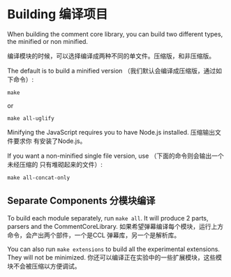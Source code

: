Building 编译项目
==============================

When building the comment core library, you can build two different types, 
the minified or non minified.

编译模块的时候，可以选择编译成两种不同的单文件。压缩版，和非压缩版。

The default is to build a minified version （我们默认会编译成压缩版，通过如下命令）:

    make
    
or

    make all-uglify

Minifying the JavaScript requires you to have Node.js installed. 压缩输出文件要求你
有安装了Node.js。

If you want a non-minified single file version, use （下面的命令则会输出一个未经压缩的
只有堆砌起来的文件）:

    make all-concat-only

Separate Components 分模块编译
-----------------------------
To build each module separately, run `make all`. It will produce 2 parts, parsers
and the CommentCoreLibrary. 如果希望弹幕编译每个模块，运行上方命令，会产出两个部件，一个是CCL
弹幕库，另一个是解析库。

You can also run `make extensions` to build all the experimental extensions. They
will not be minimized. 你还可以编译正在实验中的一些扩展模块，这些模块不会被压缩以方便调试。
